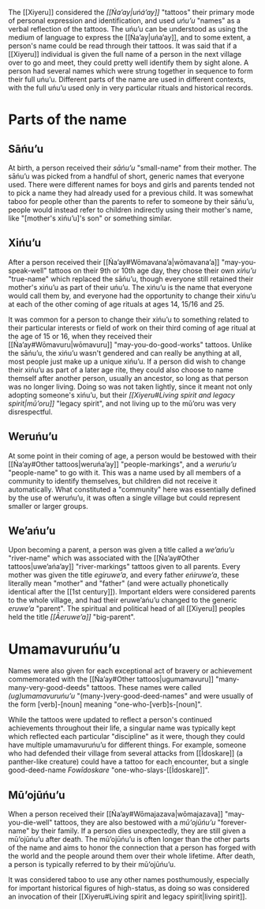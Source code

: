 The [[Xiyeru]] considered the *[[Ńaʼay|uńáʼay]]* "tattoos" their primary mode of personal expression and identification, and used *uńuʼu* "names" as a verbal reflection of the tattoos. The uńuʼu can be understood as using the medium of language to express the [[Ńaʼay|uńaʼay]], and to some extent, a person's name could be read through their tattoos. It was said that if a [[Xiyeru]] individual is given the full name of a person in the next village over to go and meet, they could pretty well identify them by sight alone. A person had several names which were strung together in sequence to form their full uńuʼu. Different parts of the name are used in different contexts, with the full uńuʼu used only in very particular rituals and historical records.
# Parts of the name
## Sāńuʼu
At birth, a person received their *sāńuʼu* "small-name" from their mother. The sāńuʼu was picked from a handful of short, generic names that everyone used. There were different names for boys and girls and parents tended not to pick a name they had already used for a previous child. It was somewhat taboo for people other than the parents to refer to someone by their sāńuʼu, people would instead refer to children indirectly using their mother's name, like "[mother's xińuʼu]'s son" or something similar.
## Xińuʼu
After a person received their [[Ńaʼay#Wōmavanaʼa|wōmavanaʼa]] "may-you-speak-well" tattoos on their 9th or 10th age day, they chose their own *xińuʼu* "true-name" which replaced the sāńuʼu, though everyone still retained their mother's xińuʼu as part of their uńuʼu. The xińuʼu is the name that everyone would call them by, and everyone had the opportunity to change their xińuʼu at each of the other coming of age rituals at ages 14, 15/16 and 25.

It was common for a person to change their xińuʼu to something related to their particular interests or field of work on their third coming of age ritual at the age of 15 or 16, when they received their [[Ńaʼay#Wōmavuru|wōmavuru]] "may-you-do-good-works" tattoos. Unlike the sāńuʼu, the xińuʼu wasn't gendered and can really be anything at all, most people just make up a unique xińuʼu. If a person did wish to change their xińuʼu as part of a later age rite, they could also choose to name themself after another person, usually an ancestor, so long as that person was no longer living. Doing so was not taken lightly, since it meant not only adopting someone's xińuʼu, but their *[[Xiyeru#Living spirit and legacy spirit|mūʼoru]]* "legacy spirit", and not living up to the mū’oru was very disrespectful.
## Weruńuʼu
At some point in their coming of age, a person would be bestowed with their [[Ńaʼay#Other tattoos|weruńaʼay]] "people-markings", and a *weruńuʼu* "people-name" to go with it. This was a name used by all members of a community to identify themselves, but children did not receive it automatically. What constituted a "community" here was essentially defined by the use of weruńuʼu, it was often a single village but could represent smaller or larger groups.
## Weʼańuʼu
Upon becoming a parent, a person was given a title called a *weʼańuʼu* "river-name" which was associated with the [[Ńaʼay#Other tattoos|uweʼańaʼay]] "river-markings" tattoos given to all parents. Every mother was given the title *egiruweʼa*, and every father *eńiruweʼa*, these literally mean "mother" and "father" (and were actually phonetically identical after the [[1st century]]). Important elders were considered parents to the whole village, and had their eruweʼańuʼu changed to the generic *eruweʼa* "parent". The spiritual and political head of all [[Xiyeru]] peoples held the title *[[Āeruweʼa]]* "big-parent".
# Umamavuruńuʼu
Names were also given for each exceptional act of bravery or achievement commemorated with the [[Ńaʼay#Other tattoos|ugumamavuru]] "many-many-very-good-deeds" tattoos. These names were called *(ug)umamavuruńuʼu* "(many-)very-good-deed-names" and were usually of the form [verb]-[noun] meaning "one-who-[verb]s-[noun]".

While the tattoos were updated to reflect a person's continued achievements throughout their life, a singular name was typically kept which reflected each particular "discipline" as it were, though they could have multiple umamavuruńuʼu for different things. For example, someone who had defended their village from several attacks from [[Īdoskare]] (a panther-like creature) could have a tattoo for each encounter, but a single good-deed-name *Fowīdoskare* "one-who-slays-[[Īdoskare]]".
## Mūʼojūńuʼu
When a person received their [[Ńaʼay#Wōmajazava|wōmajazava]] "may-you-die-well" tattoos, they are also bestowed with a *mūʼojūńuʼu* "forever-name" by their family. If a person dies unexpectedly, they are still given a mūʼojūńuʼu after death. The mūʼojūńuʼu is often longer than the other parts of the name and aims to honor the connection that a person has forged with the world and the people around them over their whole lifetime. After death, a person is typically referred to by their mūʼojūńuʼu.

It was considered taboo to use any other names posthumously, especially for important historical figures of high-status, as doing so was considered an invocation of their [[Xiyeru#Living spirit and legacy spirit|living spirit]].